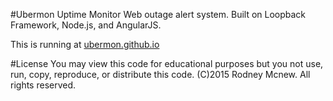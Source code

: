 #Ubermon Uptime Monitor
Web outage alert system. Built on Loopback Framework, Node.js, and AngularJS.

This is running at [ubermon.github.io](https://ubermon.github.io/)

#License
You may view this code for educational purposes but you not use, run, copy, reproduce, or distribute this code.
(C)2015 Rodney Mcnew. All rights reserved.
